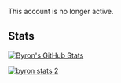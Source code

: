 This account is no longer active.


## Stats
[![Byron's GitHub Stats](https://github-readme-stats-one-bice.vercel.app/api?username=byronbytes&include_all_commits=true&count_private=true&role=OWNER,ORGANIZATION_MEMBER,COLLABORATOR&theme=github_dark)](https://github.com/anuraghazra/github-readme-stats)

[![byron stats 2](https://github-profile-trophy.vercel.app/?username=byronbytes&theme=darkhub)](https://github.com/ryo-ma/github-profile-trophy)

